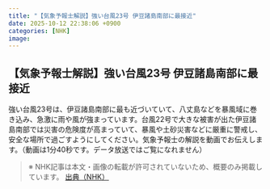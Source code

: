 ```yaml
---
title: "【気象予報士解説】強い台風23号 伊豆諸島南部に最接近"
date: 2025-10-12 22:38:06 +0900
categories: [NHK]
image: 
---
```

## 【気象予報士解説】強い台風23号 伊豆諸島南部に最接近

強い台風23号は、伊豆諸島南部に最も近づいていて、八丈島などを暴風域に巻き込み、急激に雨や風が強まっています。台風22号で大きな被害が出た伊豆諸島南部では災害の危険度が高まっていて、暴風や土砂災害などに厳重に警戒し、安全な場所で過ごすようにしてください。気象予報士の解説を動画でお伝えします。（動画は1分40秒です。データ放送ではご覧になれません）

> ※ NHK記事は本文・画像の転載が許可されていないため、概要のみ掲載しています。
[出典（NHK）](http://www3.nhk.or.jp/news/html/20251012/k10014947741000.html)
